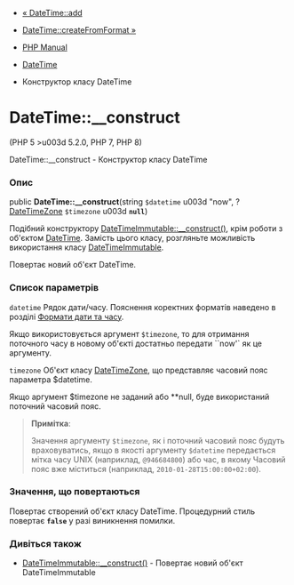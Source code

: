 - [« DateTime::add](datetime.add.md)
- [DateTime::createFromFormat »](datetime.createfromformat.md)

- [PHP Manual](index.md)
- [DateTime](class.datetime.md)
- Конструктор класу DateTime

# DateTime::\_\_construct

(PHP 5 \>u003d 5.2.0, PHP 7, PHP 8)

DateTime::\_\_construct - Конструктор класу DateTime

### Опис

public **DateTime::\_\_construct**(string `$datetime` u003d "now",
?[DateTimeZone](class.datetimezone.md) `$timezone` u003d **`null`**)

Подібний конструктору
[DateTimeImmutable::\_\_construct()](datetimeimmutable.construct.md),
крім роботи з об'єктом [DateTime](class.datetime.md). Замість
цього класу, розгляньте можливість використання класу
[DateTimeImmutable](class.datetimeimmutable.md).

Повертає новий об'єкт DateTime.

### Список параметрів

`datetime`
Рядок дати/часу. Пояснення коректних форматів наведено в розділі
[Формати дати та часу](datetime.formats.md).

Якщо використовується аргумент `$timezone`, то для отримання поточного
часу в новому об'єкті достатньо передати ``now'` як це
аргументу.

`timezone`
Об'єкт класу [DateTimeZone](class.datetimezone.md), що представляє
часовий пояс параметра $datetime.

Якщо аргумент $timezone не заданий або **null, буде використаний
поточний часовий пояс.

> **Примітка**:
>
> Значення аргументу `$timezone`, як і поточний часовий пояс
> будуть враховуватись, якщо в якості аргументу `$datetime` передається
> мітка часу UNIX (наприклад, `@946684800`) або час, в якому
> Часовий пояс вже міститься (наприклад, `2010-01-28T15:00:00+02:00`).

### Значення, що повертаються

Повертає створений об'єкт класу DateTime. Процедурний стиль
повертає **`false`** у разі виникнення помилки.

### Дивіться також

- [DateTimeImmutable::\_\_construct()](datetimeimmutable.construct.md) -
Повертає новий об'єкт DateTimeImmutable
